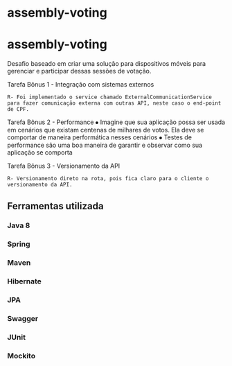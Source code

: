 # assembly-voting

# assembly-voting

Desafio baseado em criar uma solução para dispositivos móveis para gerenciar e participar dessas sessões de votação.

Tarefa Bônus 1 - Integração com sistemas externos
    
    R- Foi implementado o service chamado ExternalCommunicationService para fazer comunicação externa com outras API, neste caso o end-point de CPF.  

Tarefa Bônus 2 - Performance
	⦁	Imagine que sua aplicação possa ser usada em cenários que existam centenas de milhares de votos. Ela deve se comportar de maneira performática nesses cenários
	⦁	Testes de performance são uma boa maneira de garantir e observar como sua aplicação se comporta


Tarefa Bônus 3 - Versionamento da API
	
	R- Versionamento direto na rota, pois fica claro para o cliente o versionamento da API.
	
## Ferramentas utilizada

### Java 8
### Spring
### Maven
### Hibernate
### JPA
### Swagger
### JUnit
### Mockito